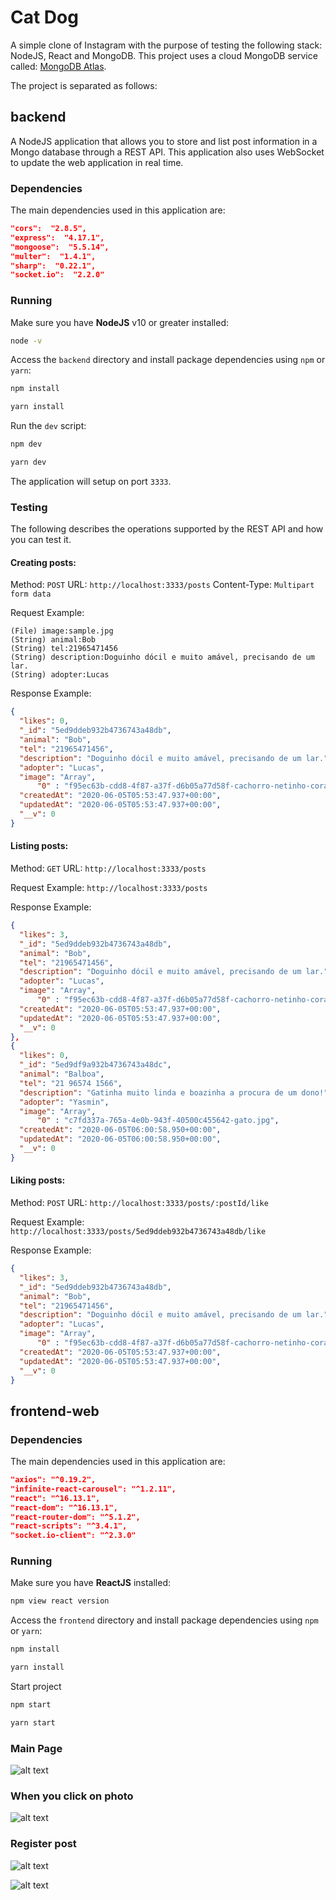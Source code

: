 # Cat Dog

A simple clone of Instagram with the purpose of testing the following stack: NodeJS, React and MongoDB. This project uses a cloud MongoDB service called: [MongoDB Atlas](https://www.mongodb.com/cloud/atlas).

The project is separated as follows:

## backend

A NodeJS application that allows you to store and list post information in a Mongo database through a REST API. This application also uses WebSocket to update the web application in real time.

### Dependencies

The main dependencies used in this application are:

``` json
"cors":  "2.8.5",
"express":  "4.17.1",
"mongoose":  "5.5.14",
"multer":  "1.4.1",
"sharp":  "0.22.1",
"socket.io":  "2.2.0"
```

### Running

Make sure you have **NodeJS** v10 or greater installed:
``` bash
node -v
```

Access the `backend` directory and install package dependencies using `npm` or `yarn`:
``` bash
npm install
```
``` bash
yarn install
```

Run the `dev` script:
``` bash
npm dev
```
``` bash
yarn dev
```

The application will setup on port `3333`.

### Testing

The following describes the operations supported by the REST API and how you can test it.

#### Creating posts:

Method: ``` POST ```
URL: ``` http://localhost:3333/posts ```
Content-Type: ``` Multipart form data ```

Request Example:
 ```
(File) image:sample.jpg
(String) animal:Bob
(String) tel:21965471456
(String) description:Doguinho dócil e muito amável, precisando de um lar.
(String) adopter:Lucas
```

Response Example:
```json
{
  "likes": 0,
  "_id": "5ed9ddeb932b4736743a48db",
  "animal": "Bob",
  "tel": "21965471456",
  "description": "Doguinho dócil e muito amável, precisando de um lar.",
  "adopter": "Lucas",
  "image": "Array",
      "0" : "f95ec63b-cdd8-4f87-a37f-d6b05a77d58f-cachorro-netinho-coragem-620x373-238b88c4.jpg",
  "createdAt": "2020-06-05T05:53:47.937+00:00",
  "updatedAt": "2020-06-05T05:53:47.937+00:00",
  "__v": 0
}
```

#### Listing posts:

Method: ``` GET ```
URL: ``` http://localhost:3333/posts ```

Request Example:
``` http://localhost:3333/posts ```

Response Example:  
```json
{
  "likes": 3,
  "_id": "5ed9ddeb932b4736743a48db",
  "animal": "Bob",
  "tel": "21965471456",
  "description": "Doguinho dócil e muito amável, precisando de um lar.",
  "adopter": "Lucas",
  "image": "Array",
      "0" : "f95ec63b-cdd8-4f87-a37f-d6b05a77d58f-cachorro-netinho-coragem-620x373-238b88c4.jpg",
  "createdAt": "2020-06-05T05:53:47.937+00:00",
  "updatedAt": "2020-06-05T05:53:47.937+00:00",
  "__v": 0
},
{
  "likes": 0,
  "_id": "5ed9df9a932b4736743a48dc",
  "animal": "Balboa",
  "tel": "21 96574 1566",
  "description": "Gatinha muito linda e boazinha a procura de um dono!",
  "adopter": "Yasmin",
  "image": "Array",
      "0" : "c7fd337a-765a-4e0b-943f-40500c455642-gato.jpg",
  "createdAt": "2020-06-05T06:00:58.950+00:00",
  "updatedAt": "2020-06-05T06:00:58.950+00:00",
  "__v": 0
}
```

#### Liking posts:

Method: ``` POST ```
URL: ``` http://localhost:3333/posts/:postId/like ```

Request Example:
``` http://localhost:3333/posts/5ed9ddeb932b4736743a48db/like ```

Response Example:
```json
{
  "likes": 3,
  "_id": "5ed9ddeb932b4736743a48db",
  "animal": "Bob",
  "tel": "21965471456",
  "description": "Doguinho dócil e muito amável, precisando de um lar.",
  "adopter": "Lucas",
  "image": "Array",
      "0" : "f95ec63b-cdd8-4f87-a37f-d6b05a77d58f-cachorro-netinho-coragem-620x373-238b88c4.jpg",
  "createdAt": "2020-06-05T05:53:47.937+00:00",
  "updatedAt": "2020-06-05T05:53:47.937+00:00",
  "__v": 0
}
```

## frontend-web

### Dependencies

The main dependencies used in this application are:

``` json
"axios": "^0.19.2",
"infinite-react-carousel": "^1.2.11",
"react": "^16.13.1",
"react-dom": "^16.13.1",
"react-router-dom": "^5.1.2",
"react-scripts": "^3.4.1",
"socket.io-client": "^2.3.0"
```

### Running

Make sure you have **ReactJS** installed:
``` bash
npm view react version
```

Access the `frontend` directory and install package dependencies using `npm` or `yarn`:
``` bash
npm install
```
``` bash
yarn install
```

Start project
``` bash
npm start
```
``` bash
yarn start
```
### Main Page

![alt text](https://i.ibb.co/6DBzJvy/catdog6.jpg)

### When you click on photo

![alt text](https://i.ibb.co/mNzvjJD/catdog7.jpg)

### Register post

![alt text](https://i.ibb.co/NCz0R14/catdog5.jpg)

![alt text](https://i.ibb.co/Jx0XH4c/catdog4.jpg)
